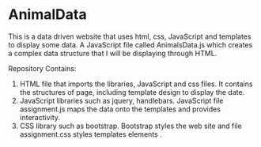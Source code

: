 # AnimalData
 This is a data driven website that uses html, css, JavaScript and templates to display some data. A JavaScript file called AnimalsData.js which creates a complex data structure that I will be displaying through HTML.
 
 Repository Contains:
 1. HTML file that imports the libraries, JavaScript and css files. It contains the structures of page, including template design to display the date. 
 2. JavaScript libraries such as jquery, handlebars. JavaScript file assignment.js maps the data onto the templates and provides interactivity.
 3. CSS library such as bootstrap. Bootstrap styles the web site and file assignment.css styles templates elements .

